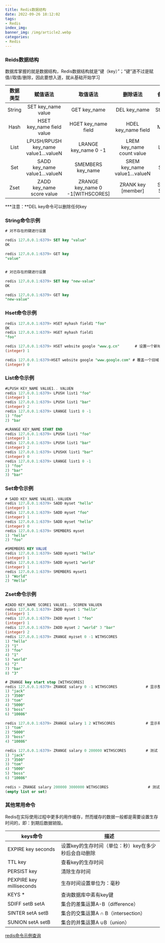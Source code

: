 ```yaml
---
title: Redis数据结构
date: 2022-09-26 18:12:02
tags: 
- Redis
index_img: 
banner_img: /img/article2.webp
categories:
- Redis
---
```


### Reids数据结构

<p class="note note-success">
    数据库掌握的就是数据结构，Redis数据结构就是“键（key）”；“键”道不过是赋值//取值/删除，因此要想入道，就从基础开始学习
</p>

| 数据类型 |               赋值语法               |             取值语法             |           删除语法            |   备注   |
| :------: | :----------------------------------: | :------------------------------: | :---------------------------: | :------: |
|  String  |          SET key_name value          |           GET key_name           |         DEL key_name          |  String  |
|   Hash   |      HSET key_name field value       |       HGET key_name field        |      HDEL key_name field      |   Map    |
|   List   | LPUSH/RPUSH key_name value1...valueN |      LRANGE key_name  0 -1       |   LREM key_name count value   |   List   |
|   Set    |    SADD key_name value1...valueN     |        SMEMBERS key_name         | SREM key_name value1...valueN |   Set    |
|   Zset   |     ZADD key_name   score value      | ZRANGE key_name 0 -1[WITHSCORES] |      ZRANK key [member]       | Sort Set |

***注意：**DEL key命令可以删除任何key

### String命令示例

```sql
# 对不存在的键进行设置
 
redis 127.0.0.1:6379> SET key "value"
OK
 
redis 127.0.0.1:6379> GET key
"value"
 
 
# 对已存在的键进行设置
 
redis 127.0.0.1:6379> SET key "new-value"
OK
 
redis 127.0.0.1:6379> GET key
"new-value"
```

### Hset命令示例

```sql
redis 127.0.0.1:6379> HSET myhash field1 "foo"
OK
redis 127.0.0.1:6379> HGET myhash field1
"foo"
 
redis 127.0.0.1:6379> HSET website google "www.g.cn"       # 设置一个新域
(integer) 1
 
redis 127.0.0.1:6379>HSET website google "www.google.com" # 覆盖一个旧域
(integer) 0
```



### List命令示例

```sql
#LPUSH KEY_NAME VALUE1.. VALUEN
redis 127.0.0.1:6379> LPUSH list1 "foo"
(integer) 1
redis 127.0.0.1:6379> LPUSH list1 "bar"
(integer) 2
redis 127.0.0.1:6379> LRANGE list1 0 -1
1) "foo"
2) "bar
```



```sql
#LRANGE KEY_NAME START END
redis 127.0.0.1:6379> LPUSH list1 "foo"
(integer) 1
redis 127.0.0.1:6379> LPUSH list1 "bar"
(integer) 2
redis 127.0.0.1:6379> LPUSHX list1 "bar"
(integer) 0
redis 127.0.0.1:6379> LRANGE list1 0 -1
1) "foo"
2) "bar"
3) "bar"
```

### Set命令示例

```sql
# SADD KEY_NAME VALUE1..VALUEN
redis 127.0.0.1:6379> SADD myset "hello"
(integer) 1
redis 127.0.0.1:6379> SADD myset "foo"
(integer) 1
redis 127.0.0.1:6379> SADD myset "hello"
(integer) 0
redis 127.0.0.1:6379> SMEMBERS myset
1) "hello"
2) "foo"
```

```sql
#SMEMBERS KEY VALUE
redis 127.0.0.1:6379> SADD myset1 "hello"
(integer) 1
redis 127.0.0.1:6379> SADD myset1 "world"
(integer) 1
redis 127.0.0.1:6379> SMEMBERS myset1
1) "World"
2) "Hello"
```



### Zset命令示例

```sql
#ZADD KEY_NAME SCORE1 VALUE1.. SCOREN VALUEN
redis 127.0.0.1:6379> ZADD myset 1 "hello"
(integer) 1
redis 127.0.0.1:6379> ZADD myset 1 "foo"
(integer) 1
redis 127.0.0.1:6379> ZADD myset 2 "world" 3 "bar"
(integer) 2
redis 127.0.0.1:6379> ZRANGE myzset 0 -1 WITHSCORES
1) "hello"
2) "1"
3) "foo"
4) "1"
5) "world"
6) "2"
7) "bar"
8) "3"
```

```sql
# ZRANGE key start stop [WITHSCORES]
redis 127.0.0.1:6379> ZRANGE salary 0 -1 WITHSCORES             # 显示整个有序集成员
1) "jack"
2) "3500"
3) "tom"
4) "5000"
5) "boss"
6) "10086"
 
redis 127.0.0.1:6379> ZRANGE salary 1 2 WITHSCORES              # 显示有序集下标区间 1 至 2 的成员
1) "tom"
2) "5000"
3) "boss"
4) "10086"
 
redis 127.0.0.1:6379> ZRANGE salary 0 200000 WITHSCORES         # 测试 end 下标超出最大下标时的情况
1) "jack"
2) "3500"
3) "tom"
4) "5000"
5) "boss"
6) "10086"
 
redis > ZRANGE salary 200000 3000000 WITHSCORES                  # 测试当给定区间不存在于有序集时的情况
(empty list or set)
```

### 其他常用命令

<p class="note note-success">
    Redis在实际使用过程中更多的用作缓存，然而缓存的数据一般都是需要设置生存时间的，即：到期后数据销毁。
</p>

| keys命令                 | 描述                                                 |
| ------------------------ | ---------------------------------------------------- |
| EXPIRE key seconds       | 设置key的生存时间（单位：秒）key在多少秒后会自动删除 |
| TTL key                  | 查看key的生存时间                                    |
| PERSIST key              | 清除生存时间                                         |
| PEXPIRE key milliseconds | 生存时间设置单位为：毫秒                             |
| KEYS *                   | 查询数据库中素有key键                                |
| SDIFF setB setA          | 集合的差集运算A-B（difference）                      |
| SINTER setA setB         | 集合的交集运算A ∩ B（intersection）                  |
| SUNION setA setB         | 集合的并集运算A ∪B（union）                          |

[redis命令示例查询](https://www.redis.net.cn/order/)



